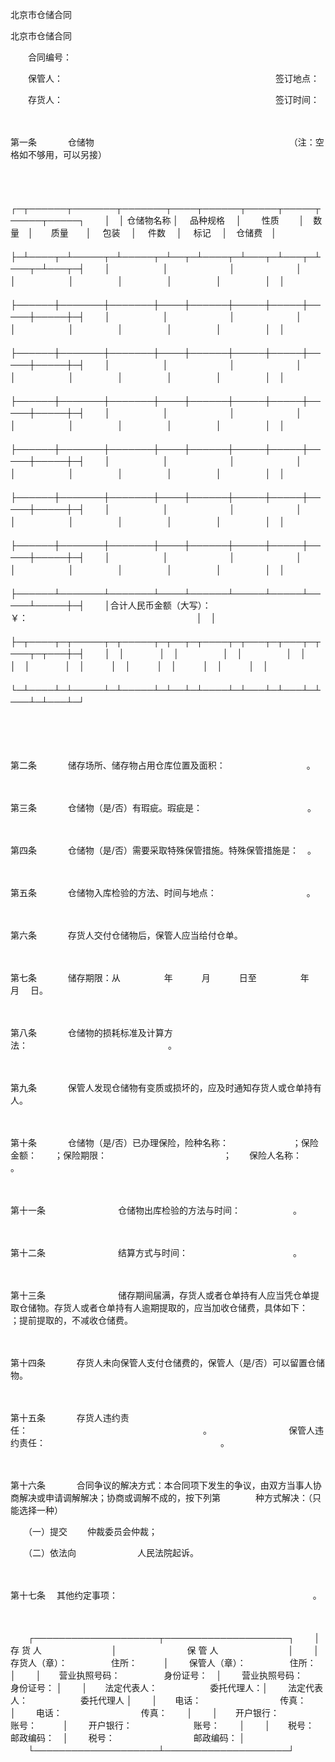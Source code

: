 



北京市仓储合同



 北京市仓储合同　　

　　合同编号：　　

　　保管人：　　　　　　　　　　　　　　　　　　　　　　　　 签订地点：　　

　　存货人：　　　　　　　　　　　　　　　　　　　　　　　　 签订时间：

　　

第一条
　　　 仓储物　　　　　　　　　　　　　　　　　　　　　　 （注：空格如不够用，可以另接）

　　


　　┌─┬──────┬───────┬───────┬────┬──────┬─────┬─────┬─────┬─────┐
　　│　│ 仓储物名称 │　 品种规格　 │　　 性质　　 │　数量　│　　质量　　│　 包装　 │　 件数　 │　 标记　 │　仓储费　│
　　├─┴────┬─┴─────┬─┴─────┬─┴──┬─┴────┬─┴───┬─┴───┬─┴───┬─┴───┬─┤
　　│　　　　　　│　　　　　　　│　　　　　　　│　　　　│　　　　　　│　　　　　│　　　　　│　　　　　│　　　　　│　│
　　├──────┼───────┼───────┼────┼──────┼─────┼─────┼─────┼─────┼─┤
　　│　　　　　　│　　　　　　　│　　　　　　　│　　　　│　　　　　　│　　　　　│　　　　　│　　　　　│　　　　　│　│
　　├──────┼───────┼───────┼────┼──────┼─────┼─────┼─────┼─────┼─┤
　　│　　　　　　│　　　　　　　│　　　　　　　│　　　　│　　　　　　│　　　　　│　　　　　│　　　　　│　　　　　│　│
　　├──────┼───────┼───────┼────┼──────┼─────┼─────┼─────┼─────┼─┤
　　│　　　　　　│　　　　　　　│　　　　　　　│　　　　│　　　　　　│　　　　　│　　　　　│　　　　　│　　　　　│　│
　　├──────┼───────┼───────┼────┼──────┼─────┼─────┼─────┼─────┼─┤
　　│　　　　　　│　　　　　　　│　　　　　　　│　　　　│　　　　　　│　　　　　│　　　　　│　　　　　│　　　　　│　│
　　├──────┼───────┼───────┼────┼──────┼─────┼─────┼─────┼─────┼─┤
　　│　　　　　　│　　　　　　　│　　　　　　　│　　　　│　　　　　　│　　　　　│　　　　　│　　　　　│　　　　　│　│
　　├──────┼───────┼───────┼────┼──────┼─────┼─────┼─────┼─────┼─┤
　　│　　　　　　│　　　　　　　│　　　　　　　│　　　　│　　　　　　│　　　　　│　　　　　│　　　　　│　　　　　│　│
　　├──────┴───────┴───────┴────┴──────┴─────┴─────┴─────┴─────┼─┤
　　│合计人民币金额（大写）：　　　　　　　　　　　　　　　　　　　　　　　　 ￥：　　　　　　　　　　　　　　　　　　　 │　│
　　├─┬────┬─┬─────┬─┬─────┬─┬──┬─┬────┬─┬───┬─┬───┬─┬───┬─┬───┼─┤
　　│　│　　　　│　│　　　　　│　│　　　　　│　│　　│　│　　　　│　│　　　│　│　　　│　│　　　│　│　　　│　│
　　└─┴────┴─┴─────┴─┴─────┴─┴──┴─┴────┴─┴───┴─┴───┴─┴───┴─┴───┴─┘
　　


　　

　　

第二条
　　　 储存场所、储存物占用仓库位置及面积：　　　　　　　　　 。

　　

第三条
　　　 仓储物（是/否）有瑕疵。瑕疵是：　　　　　　　　　　　　。

　　

第四条
　　　 仓储物（是/否）需要采取特殊保管措施。特殊保管措施是：　。

　　

第五条
　　　 仓储物入库检验的方法、时间与地点：　　　　　　　　　　 。

　　

第六条
　　　 存货人交付仓储物后，保管人应当给付仓单。

　　

第七条
　　　 储存期限：从　　　　　年　　　 月　　　 日至　　　　　年　　　　月　 日。

　　

第八条
　　　 仓储物的损耗标准及计算方法：　　　　　　　　　　　　　　　　。

　　

第九条
　　　 保管人发现仓储物有变质或损坏的，应及时通知存货人或仓单持有人。

　　

第十条
　　　 仓储物（是/否）已办理保险，险种名称：　　　　　　　 ；保险金额：　　；保险期限：　　　　　　　　　　　　　 ；　　保险人名称：　　 。

　　

第十一条
　　　　　　　　仓储物出库检验的方法与时间：　　　　　　。

　　

第十二条
　　　　　　　　结算方式与时间：　　　　　　　　　　　　。

　　

第十三条
　　　　　　　　储存期间届满，存货人或者仓单持有人应当凭仓单提取仓储物。存货人或者仓单持有人逾期提取的，应当加收仓储费，具体如下：　　　　　　　　　　　　　　　　　 ；提前提取的，不减收仓储费。

　　

第十四条
　　　 存货人未向保管人支付仓储费的，保管人（是/否）可以留置仓储物。

　　

第十五条
　　　 存货人违约责任：　　　　　　　　　　　　　　　　　　　　。　　　　　　　　　 保管人违约责任：　　　　　　　　　　　　　　　　　　　　。

　　

第十六条
　　　 合同争议的解决方式：本合同项下发生的争议，由双方当事人协商解决或申请调解解决；协商或调解不成的，按下列第　　　　种方式解决：（只能选择一种）　　

　　（一）提交　　 仲裁委员会仲裁；

　　（二）依法向　　　　　　　人民法院起诉。

　　

第十七条
　其他约定事项：　　　　　　　　　　　　　　　　　　　　　　 。

　　


　　┌────────────────────┬────────────────────┐
　　│　　　　　　　　存 货 人　　　　　　　　│　　　　　　　　保 管 人　　　　　　　　│
　　│　　存货人（章）：　　　　　住所：　　　│　　 保管人（章）：　　　　　住所：　　 │
　　│　　营业执照号码：　　　　　身份证号：　│　　 营业执照号码：　　　　　身份证号： │
　　│　　法定代表人：　　　　　　委托代理人：│　　 法定代表人：　　　　　　委托代理人 │
　　│　　电话：　　　　　　　　　传真：　　　│　　 电话：　　　　　　　　　传真：　　 │
　　│　　开户银行：　　　　　　　账号：　　　│　　 开户银行：　　　　　　　账号：　　 │
　　│　　税号：　　　　　　　　　邮政编码：　│　　 税号：　　　　　　　　　邮政编码： │
　　└────────────────────┴────────────────────┘
　　
